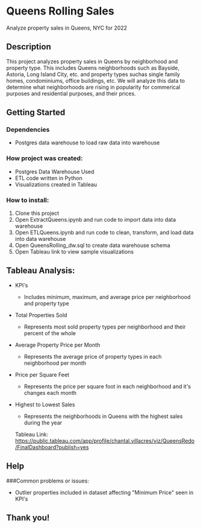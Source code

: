 # Queens Rolling Sales
Analyze property sales in Queens, NYC for 2022

## Description
This project analyzes property sales in Queens by neighborhood and property type. This includes Queens neighborhoods such as Bayside, Astoria, Long Island City, etc. and property types suchas single family homes, condominiums, office buildings, etc. We will analyze this data to determine what neighborhoods are rising in popularity for commerical purposes and residential purposes, and their prices.

## Getting Started

### Dependencies 
* Postgres data warehouse to load raw data into warehouse

### How project was created:
* Postgres Data Warehouse Used
* ETL code written in Python
* Visualizations created in Tableau

### How to install:
1. Clone this project
2. Open ExtractQueens.ipynb and run code to import data into data warehouse
3. Open ETLQueens.ipynb and run code to clean, transform, and load data into data warehouse
4. Open QueensRolling_dw.sql to create data warehouse schema
5. Open Tableau link to view sample visualizations

## Tableau Analysis:
* KPI's
    * Includes minimum, maximum, and average price per neighborhood and property type
* Total Properties Sold
    * Represents most sold property types per neighborhood and their percent of the whole
* Average Property Price per Month
    * Represents the average price of property types in each neighborhood per month
* Price per Square Feet
    * Represents the price per square foot in each neighborhood and it's changes each month
* Highest to Lowest Sales
    * Represents the neighborhoods in Queens with the highest sales during the year
  
  Tableau Link: https://public.tableau.com/app/profile/chantal.villacres/viz/QueensRedo/FinalDashboard?publish=yes
  
## Help
###Common problems or issues:
* Outlier properties included in dataset affecting "Minimum Price" seen in KPI's

## Thank you!
